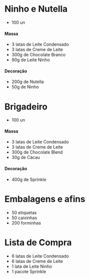 # Ninho e Nutella
- 100 un
#### Massa
- 3 latas de Leite Condensado
- 3 latas de Creme de Leite
- 300g de Chocolate Branco
- 90g de Leite Ninho
#### Decoração
- 200g de Nutella
- 50g de Ninho
# Brigadeiro
- 100 un
#### Massa
- 3 latas de Leite Condensado
- 3 latas de Creme de Leite
- 300g de Chocolate Blend
- 30g de Cacau
#### Decoração
- 400g de Sprinkle
# Embalagens e afins
- 50 etiquetas
- 50 caixinhas
- 200 forminhas
# Lista de Compra
- 6 latas de Leite Condensado
- 6 latas de Creme de Leite
- 1 lata de Leite Ninho
- 1 pacote Sprinkle